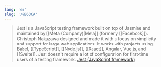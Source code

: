 ```yaml
---
lang: 'en'
slug: '/6B63CA'
---
```


> Jest is a JavaScript testing framework built on top of Jasmine and maintained by [[Meta (Company)|Meta]] (formerly [[Facebook]]). Christoph Nakazawa designed and made it with a focus on simplicity and support for large web applications. It works with projects using Babel, [[TypeScript]], [[Node.js]], [[React]], Angular, Vue.js, and [[Svelte]]. Jest doesn't require a lot of configuration for first-time users of a testing framework. [Jest (JavaScript framework)](<https://en.wikipedia.org/wiki/Jest_(JavaScript_framework)>)
